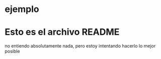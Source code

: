 # ejemplo

# Esto es el archivo README

no entiendo absolutamente nada, pero estoy intentando hacerlo lo mejor posible
